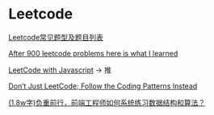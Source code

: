 # Leetcode

[Leetcode常见题型及题目列表](https://zhuanlan.zhihu.com/p/341176507)

[After 900 leetcode problems here is what I learned](https://iorilan.medium.com/after-900-leetcode-problems-here-is-what-i-learned-4d39b17e0853)

[LeetCode with Javascript](https://skyyen999.gitbooks.io/-leetcode-with-javascript/content/) -> 推

[Don’t Just LeetCode; Follow the Coding Patterns Instead](https://levelup.gitconnected.com/dont-just-leetcode-follow-the-coding-patterns-instead-4beb6a197fdb)

[(1.8w字)负重前行，前端工程师如何系统练习数据结构和算法？](https://juejin.cn/post/6844904061947346957)